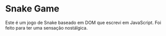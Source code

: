 # Snake Game

Este é um jogo de Snake baseado em DOM que escrevi em JavaScript. Foi feito para ter uma sensação nostálgica.


 